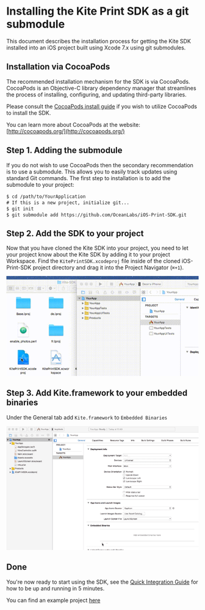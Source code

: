 Installing the Kite Print SDK as a git submodule
==============

This document describes the installation process for getting the Kite SDK installed into an iOS project built using Xcode 7.x using git submodules.

Installation via CocoaPods
--------
The recommended installation mechanism for the SDK is via CocoaPods. CocoaPods is an Objective-C library dependency manager that streamlines the process of installing, configuring, and updating third-party libraries.

Please consult the [CocoaPods install guide](https://github.com/OceanLabs/iOS-Print-SDK#cocoapods) if you wish to utilize CocoaPods to install the SDK.

You can learn more about CocoaPods at the website: [http://cocoapods.org/](http://cocoapods.org/)


Step 1. Adding the submodule
-----------
If you do not wish to use CocoaPods then the secondary recommendation is to use a submodule. This allows you to easily track updates using standard Git commands. The first step to installation is to add the submodule to your project:

```
$ cd /path/to/YourApplication
# If this is a new project, initialize git...
$ git init
$ git submodule add https://github.com/OceanLabs/iOS-Print-SDK.git
```

Step 2. Add the SDK to your project
-----------
Now that you have cloned the Kite SDK into your project, you need to let your project know about the Kite SDK by adding it to your project Workspace. Find the `KitePrintSDK.xcodeproj` file inside of the cloned iOS-Print-SDK project directory and drag it into the Project Navigator (`⌘+1`).

![Add Project Dependency](add_dependency.gif)

Step 3. Add Kite.framework to your embedded binaries
-----------
Under the General tab add `Kite.framework` to `Embedded Binaries`

![Add Kite.framework toEmbedded Binaries ](add_framework.gif)

Done
-----------

You're now ready to start using the SDK, see the [Quick Integration Guide](https://github.com/OceanLabs/iOS-Print-SDK#quick-integration) for how to be up and running in 5 minutes.

You can find an example project [here](https://github.com/OceanLabs/Example-Kite-iOS-Git-Submodules)
